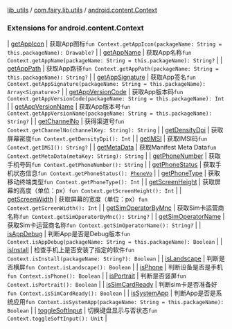 [lib_utils](../../index.md) / [com.fairy.lib.utils](../index.md) / [android.content.Context](./index.md)

### Extensions for android.content.Context

| [getAppIcon](get-app-icon.md) | 获取App图标`fun Context.getAppIcon(packageName: String = this.packageName): Drawable?` |
| [getAppName](get-app-name.md) | 获取App名称`fun Context.getAppName(packageName: String = this.packageName): String?` |
| [getAppPath](get-app-path.md) | 获取App路径`fun Context.getAppPath(packageName: String = this.packageName): String?` |
| [getAppSignature](get-app-signature.md) | 获取App签名`fun Context.getAppSignature(packageName: String = this.packageName): Array<Signature>?` |
| [getAppVersionCode](get-app-version-code.md) | 获取App版本码`fun Context.getAppVersionCode(packageName: String = this.packageName): Int` |
| [getAppVersionName](get-app-version-name.md) | 获取App版本号`fun Context.getAppVersionName(packageName: String = this.packageName): String?` |
| [getChannelNo](get-channel-no.md) | 获得渠道号`fun Context.getChannelNo(channelKey: String): String` |
| [getDensityDpi](get-density-dpi.md) | 获取屏幕密度`fun Context.getDensityDpi(): Int` |
| [getIMSI](get-i-m-s-i.md) | 获取IMSI码`fun Context.getIMSI(): String?` |
| [getMetaData](get-meta-data.md) | 获取Manifest Meta Data`fun Context.getMetaData(metaKey: String): String` |
| [getPhoneNumber](get-phone-number.md) | 获取手机号码`fun Context.getPhoneNumber(): String` |
| [getPhoneStatus](get-phone-status.md) | 获取手机状态信息`fun Context.getPhoneStatus(): `[`PhoneVo`](../../com.fairy.lib.utils.vo/-phone-vo/index.md) |
| [getPhoneType](get-phone-type.md) | 获取移动终端类型`fun Context.getPhoneType(): Int` |
| [getScreenHeight](get-screen-height.md) | 获取屏幕的高度（单位：px）`fun Context.getScreenHeight(): Int` |
| [getScreenWidth](get-screen-width.md) | 获取屏幕的宽度（单位：px）`fun Context.getScreenWidth(): Int` |
| [getSimOperatorByMnc](get-sim-operator-by-mnc.md) | 获取Sim卡运营商名称`fun Context.getSimOperatorByMnc(): String?` |
| [getSimOperatorName](get-sim-operator-name.md) | 获取Sim卡运营商名称`fun Context.getSimOperatorName(): String?` |
| [isAppDebug](is-app-debug.md) | 判断App是否是Debug版本`fun Context.isAppDebug(packageName: String = this.packageName): Boolean` |
| [isInstall](is-install.md) | 检查手机上是否安装了指定的软件`fun Context.isInstall(packageName: String?): Boolean` |
| [isLandscape](is-landscape.md) | 判断是否横屏`fun Context.isLandscape(): Boolean` |
| [isPhone](is-phone.md) | 判断设备是否是手机`fun Context.isPhone(): Boolean` |
| [isPortrait](is-portrait.md) | 判断是否竖屏`fun Context.isPortrait(): Boolean` |
| [isSimCardReady](is-sim-card-ready.md) | 判断sim卡是否准备好`fun Context.isSimCardReady(): Boolean` |
| [isSystemApp](is-system-app.md) | 判断App是否是系统应用`fun Context.isSystemApp(packageName: String = this.packageName): Boolean` |
| [toggleSoftInput](toggle-soft-input.md) | 切换键盘显示与否状态`fun Context.toggleSoftInput(): Unit` |

